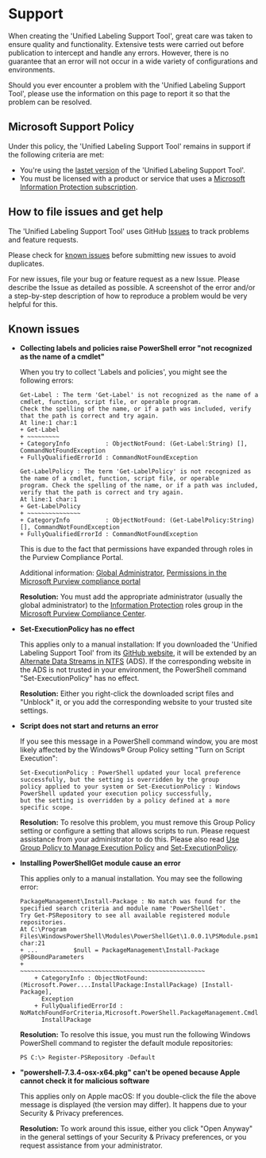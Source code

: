 # Support

When creating the 'Unified Labeling Support Tool', great care was taken to ensure quality and functionality. Extensive tests were carried out before publication to intercept and handle any errors. However, there is no guarantee that an error will not occur in a wide variety of configurations and environments.

Should you ever encounter a problem with the 'Unified Labeling Support Tool', please use the information on this page to report it so that the problem can be resolved.

## Microsoft Support Policy  

Under this policy, the 'Unified Labeling Support Tool' remains in support if the following criteria are met:

* You're using the [lastet version](https://aka.ms/UnifiedLabelingSupportTool/Latest) of the 'Unified Labeling Support Tool'.
* You must be licensed with a product or service that uses a [Microsoft Information Protection subscription](https://learn.microsoft.com/en-us/office365/servicedescriptions/azure-information-protection#available-plans).

## How to file issues and get help  

The 'Unified Labeling Support Tool' uses GitHub [Issues](https://github.com/microsoft/UnifiedLabelingSupportTool/issues) to track problems and feature requests.

Please check for [known issues](https://github.com/microsoft/UnifiedLabelingSupportTool/blob/main/SUPPORT.md#known-issues) before submitting new issues to avoid duplicates.

For new issues, file your bug or feature request as a new Issue. Please describe the Issue as detailed as possible. A screenshot of the error and/or a step-by-step description of how to reproduce a problem would be very helpful for this.

## Known issues

* **Collecting labels and policies raise PowerShell error "not recognized as the name of a cmdlet"**

    When you try to collect 'Labels and policies', you might see the following errors:
    
    ```
    Get-Label : The term 'Get-Label' is not recognized as the name of a cmdlet, function, script file, or operable program.
    Check the spelling of the name, or if a path was included, verify that the path is correct and try again.
    At line:1 char:1
    + Get-Label
    + ~~~~~~~~~
    + CategoryInfo          : ObjectNotFound: (Get-Label:String) [], CommandNotFoundException
    + FullyQualifiedErrorId : CommandNotFoundException
    ```
    
    ```
    Get-LabelPolicy : The term 'Get-LabelPolicy' is not recognized as the name of a cmdlet, function, script file, or operable
    program. Check the spelling of the name, or if a path was included, verify that the path is correct and try again.
    At line:1 char:1
    + Get-LabelPolicy
    + ~~~~~~~~~~~~~~~
    + CategoryInfo          : ObjectNotFound: (Get-LabelPolicy:String) [], CommandNotFoundException
    + FullyQualifiedErrorId : CommandNotFoundException
    ```    

    This is due to the fact that permissions have expanded through roles in the Purview Compliance Portal.
    
    Additional information: [Global Administrator](https://learn.microsoft.com/en-us/azure/active-directory/roles/permissions-reference#global-administrator), 
    [Permissions in the Microsoft Purview compliance portal](https://learn.microsoft.com/en-us/microsoft-365/compliance/microsoft-365-compliance-center-permissions?view=o365-worldwide)    
    
    **Resolution:** You must add the appropriate administrator (usually the global administrator) to the [Information Protection](https://learn.microsoft.com/en-us/microsoft-365/security/office-365-security/scc-permissions?view=o365-worldwide#role-groups-in-microsoft-defender-for-office-365-and-microsoft-purview-compliance) roles group in the [Microsoft Purview Compliance Center](https://compliance.microsoft.com/compliancecenterpermissions).

* **Set-ExecutionPolicy has no effect**

    This applies only to a manual installation: If you downloaded the 'Unified Labeling Support Tool' from its [GitHub website](https://aka.ms/UnifiedLabelingSupportTool/Latest), it will be extended by an [Alternate Data Streams in NTFS](https://blogs.technet.microsoft.com/askcore/2013/03/24/alternate-data-streams-in-ntfs) (ADS). If the corresponding website in the ADS is not trusted in your environment, the PowerShell command "Set-ExecutionPolicy" has no effect.

    **Resolution:** Either you right-click the downloaded script files and "Unblock" it, or you add the corresponding website to your trusted site settings.

* **Script does not start and returns an error**

    If you see this message in a PowerShell command window, you are most likely affected by the Windows® Group Policy setting "Turn on Script Execution":

    ```
    Set-ExecutionPolicy : PowerShell updated your local preference successfully, but the setting is overridden by the group
    policy applied to your system or Set-ExecutionPolicy : Windows PowerShell updated your execution policy successfully,
    but the setting is overridden by a policy defined at a more specific scope.
    ```

    **Resolution:** To resolve this problem, you must remove this Group Policy setting or configure a setting that allows scripts to run. Please request assistance from your administrator to do this. Please also read [Use Group Policy to Manage Execution Policy](https://docs.microsoft.com/en-us/powershell/module/microsoft.powershell.core/about/about_execution_policies?view=powershell-5.1#use-group-policy-to-manage-execution-policy) and [Set-ExecutionPolicy](https://docs.microsoft.com/en-us/powershell/module/microsoft.powershell.security/set-executionpolicy?view=powershell-5.1).

* **Installing PowerShellGet module cause an error**

    This applies only to a manual installation. You may see the following error:

    ```
    PackageManagement\Install-Package : No match was found for the specified search criteria and module name 'PowerShellGet'.
    Try Get-PSRepository to see all available registered module repositories.
    At C:\Program Files\WindowsPowerShell\Modules\PowerShellGet\1.0.0.1\PSModule.psm1:1772 char:21
    + ...          $null = PackageManagement\Install-Package @PSBoundParameters
    +                      ~~~~~~~~~~~~~~~~~~~~~~~~~~~~~~~~~~~~~~~~~~~~~~~~~~~~
        + CategoryInfo : ObjectNotFound: (Microsoft.Power....InstallPackage:InstallPackage) [Install-Package],
          Exception
        + FullyQualifiedErrorId : NoMatchFoundForCriteria,Microsoft.PowerShell.PackageManagement.Cmdlets.
          InstallPackage
    ```

    **Resolution:** To resolve this issue, you must run the following Windows PowerShell command to register the default module repositories:

    ```
    PS C:\> Register-PSRepository -Default
    ```

* **"powershell-7.3.4-osx-x64.pkg" can't be opened because Apple cannot check it for malicious software** 

    This applies only on Apple macOS: If you double-click the file the above message is displayed (the version may differ). It happens due to your Security & Privacy preferences.

    **Resolution:** To work around this issue, either you click "Open Anyway" in the general settings of your Security & Privacy preferences, or you request assistance from your administrator.




